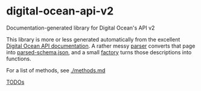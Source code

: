 # digital-ocean-api-v2

Documentation-generated library for Digital Ocean's API v2

This library is more or less generated automatically from the excellent [Digital Ocean API documentation](https://developers.digitalocean.com/documentation/v2). A rather messy [parser](./lib/parser.js) converts that page into [parsed-schema.json](./parsed-schema.json), and a small [factory](./lib/factory.js) turns those descriptions into functions.

For a list of methods, see [./methods.md](./methods.md)

[TODOs](https://github.com/itsjoesullivan/digital-ocean-api-v2/labels/todo)



